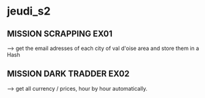 # jeudi_s2
## MISSION SCRAPPING EX01
--> get the email adresses of each city of val d'oise area and store them in a Hash
## MISSION DARK TRADDER EX02
--> get all currency / prices, hour by hour automatically.

